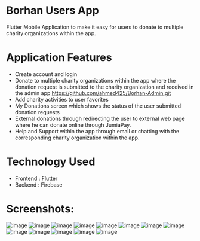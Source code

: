# Borhan Users App

Flutter Mobile Application to make it easy for users to donate to multiple charity organizations within the app.

# Application Features

- Create account and login
- Donate to multiple charity organizations within the app where the donation request is submitted to the charity organization and received in the admin app https://github.com/ahmed425/Borhan-Admin.git 
- Add charity activities to user favorites
- My Donations screen which shows the status of the user submitted donation requests
- External donations through redirecting the user to external web page where he can donate online through JumiaPay.
- Help and Support within the app through email or chatting with the corresponding charity organization within the app.

# Technology Used

- Frontend : Flutter
- Backend  : Firebase

# Screenshots:
![image](https://i.imgur.com/JDFjS16.png) 
![image](https://i.imgur.com/zO16dpp.png) 
![image](https://i.imgur.com/FJ2Vgec.png) 
![image](https://i.imgur.com/BTct8qS.png) 
![image](https://i.imgur.com/cxiMfTc.png) 
![image](https://i.imgur.com/aRDxT9b.png) 
![image](https://i.imgur.com/qw0Pk2f.png) 
![image](https://i.imgur.com/2bop0OW.png) 
![image](https://i.imgur.com/Cuw98Xf.png) 
![image](https://i.imgur.com/0KZuwMn.png) 
![image](https://i.imgur.com/GmM6nEv.png) 
![image](https://i.imgur.com/U73nF0d.png) 
![image](https://i.imgur.com/695mLMW.png) 











